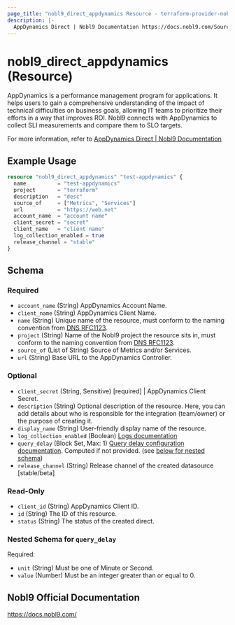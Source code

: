 ```yaml
---
page_title: "nobl9_direct_appdynamics Resource - terraform-provider-nobl9"
description: |-
  AppDynamics Direct | Nobl9 Documentation https://docs.nobl9.com/Sources/appdynamics#appdynamics-direct
---
```


# nobl9_direct_appdynamics (Resource)

AppDynamics is a performance management program for applications. It helps users to gain a comprehensive understanding of the impact of technical difficulties on business goals, allowing IT teams to prioritize their efforts in a way that improves ROI. Nobl9 connects with AppDynamics to collect SLI measurements and compare them to SLO targets.

For more information, refer to [AppDynamics Direct | Nobl9 Documentation](https://docs.nobl9.com/Sources/appdynamics#appdynamics-direct)

## Example Usage

```terraform
resource "nobl9_direct_appdynamics" "test-appdynamics" {
  name          = "test-appdynamics"
  project       = "terraform"
  description   = "desc"
  source_of     = ["Metrics", "Services"]
  url           = "https://web.net"
  account_name  = "account name"
  client_secret = "secret"
  client_name   = "client name"
  log_collection_enabled = true
  release_channel = "stable"
}
```

<!-- schema generated by tfplugindocs -->
## Schema

### Required

- `account_name` (String) AppDynamics Account Name.
- `client_name` (String) AppDynamics Client Name.
- `name` (String) Unique name of the resource, must conform to the naming convention from [DNS RFC1123](https://kubernetes.io/docs/concepts/overview/working-with-objects/names/#names).
- `project` (String) Name of the Nobl9 project the resource sits in, must conform to the naming convention from [DNS RFC1123](https://kubernetes.io/docs/concepts/overview/working-with-objects/names/#names).
- `source_of` (List of String) Source of Metrics and/or Services.
- `url` (String) Base URL to the AppDynamics Controller.

### Optional

- `client_secret` (String, Sensitive) [required] | AppDynamics Client Secret.
- `description` (String) Optional description of the resource. Here, you can add details about who is responsible for the integration (team/owner) or the purpose of creating it.
- `display_name` (String) User-friendly display name of the resource.
- `log_collection_enabled` (Boolean) [Logs documentation](https://docs.nobl9.com/Features/SLO_troubleshooting/event-logs)
- `query_delay` (Block Set, Max: 1) [Query delay configuration documentation](https://docs.nobl9.com/Features/query-delay). Computed if not provided. (see [below for nested schema](#nestedblock--query_delay))
- `release_channel` (String) Release channel of the created datasource [stable/beta]

### Read-Only

- `client_id` (String) AppDynamics Client ID.
- `id` (String) The ID of this resource.
- `status` (String) The status of the created direct.

<a id="nestedblock--query_delay"></a>
### Nested Schema for `query_delay`

Required:

- `unit` (String) Must be one of Minute or Second.
- `value` (Number) Must be an integer greater than or equal to 0.

## Nobl9 Official Documentation

https://docs.nobl9.com/
